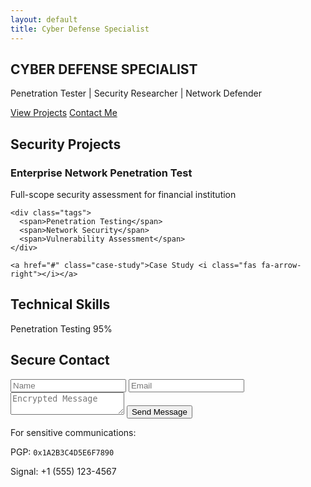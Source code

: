 ```yaml
---
layout: default
title: Cyber Defense Specialist
---
```


<section id="hero">
  <h1>CYBER DEFENSE SPECIALIST</h1>
  <p>Penetration Tester | Security Researcher | Network Defender</p>
  
  <div class="cta-buttons">
    <a href="#projects" class="cyber-btn">View Projects</a>
    <a href="#contact" class="cyber-btn">Contact Me</a>
  </div>
</section>

<section id="projects">
  <h2>Security Projects</h2>
  
  <div class="project-card">
    <h3>Enterprise Network Penetration Test</h3>
    <p>Full-scope security assessment for financial institution</p>
    
    <div class="tags">
      <span>Penetration Testing</span>
      <span>Network Security</span>
      <span>Vulnerability Assessment</span>
    </div>
    
    <a href="#" class="case-study">Case Study <i class="fas fa-arrow-right"></i></a>
  </div>
</section>

<section id="skills">
  <h2>Technical Skills</h2>
  
  <div class="skill-bar">
    <div class="skill-label">
      <span>Penetration Testing</span>
      <span>95%</span>
    </div>
    <div class="skill-progress">
      <div class="progress-fill" style="width: 95%"></div>
    </div>
  </div>
  
  <!-- Add more skills here -->
</section>

<section id="contact">
  <h2>Secure Contact</h2>
  
  <form class="cyber-form">
    <input type="text" placeholder="Name" class="cyber-input">
    <input type="email" placeholder="Email" class="cyber-input">
    <textarea placeholder="Encrypted Message" class="cyber-input"></textarea>
    <button type="submit" class="cyber-btn">Send Message</button>
  </form>
  
  <div class="secure-comms">
    <p>For sensitive communications:</p>
    <p><i class="fas fa-key"></i> PGP: <code>0x1A2B3C4D5E6F7890</code></p>
    <p><i class="fas fa-shield-alt"></i> Signal: +1 (555) 123-4567</p>
  </div>
</section>